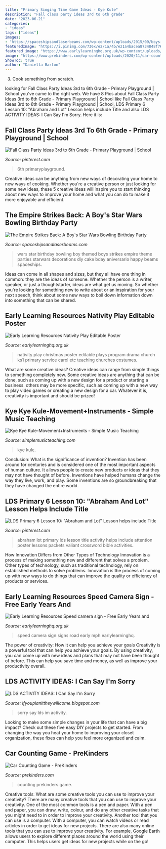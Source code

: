```yaml
---
title: "Primary Singing Time Game Ideas - Kye Kule"
description: "Fall class party ideas 3rd to 6th grade"
date: "2023-06-21"
categories:
- "ideas"
tags: ["ideas"]
images:
- "https://spaceshipsandlaserbeams.com/wp-content/uploads/2015/09/boys-star-wars-bowling-birthday-party-ideas.jpg"
featuredImage: "https://i.pinimg.com/736x/e2/1a/4b/e21a4bacea8734848f76ee154caa9f96.jpg"
featured_image: "https://www.earlylearninghq.org.uk/wp-content/uploads/2010/06/signs-64.jpg"
image: "https://www.prekinders.com/wp-content/uploads/2020/11/car-counting-printable-game.png"
ShowToc: true
author: "Daniella Barton"
---
```



3. Cook something from scratch.

	

		
looking for Fall Class Party Ideas 3rd to 6th Grade - Primary Playground | School you've came to the right web. We have 8 Pics about Fall Class Party Ideas 3rd to 6th Grade - Primary Playground | School like Fall Class Party Ideas 3rd to 6th Grade - Primary Playground | School, LDS Primary 6 Lesson 10: &quot;Abraham and Lot&quot; Lesson helps include Title and also LDS ACTIVITY IDEAS: I Can Say I&#039;m Sorry. Here it is:
		
    
## Fall Class Party Ideas 3rd To 6th Grade - Primary Playground | School

<img loading=lazy src="https://i.pinimg.com/736x/f7/e9/58/f7e958255c5dcc4602ca65388bbbd083.jpg" onerror="this.onerror=null;this.src='https://tse1.mm.bing.net/th?id=OIP.-v1rOeRXZvsfy_EmDiKduQHaLH&amp;pid=15.1';" alt="Fall Class Party Ideas 3rd to 6th Grade - Primary Playground | School">

_Source: pinterest.com_

>6th primaryplayground. 

	

Creative ideas can be anything from new ways of decorating your home to new ways of cooking. Whether you're a creative person or just looking for some new ideas, these 5 creative ideas will inspire you to start thinking about new ways to improve your home and what you can do to make it more enjoyable and efficient.

    
## The Empire Strikes Back: A Boy&#039;s Star Wars Bowling Birthday Party

<img loading=lazy src="https://spaceshipsandlaserbeams.com/wp-content/uploads/2015/09/boys-star-wars-bowling-birthday-party-ideas.jpg" onerror="this.onerror=null;this.src='https://tse1.mm.bing.net/th?id=OIP.4uDKxgLDz6TmDrSIDnvRLwHaLH&amp;pid=15.1';" alt="The Empire Strikes Back: A Boy&#039;s Star Wars Bowling Birthday Party">

_Source: spaceshipsandlaserbeams.com_

>wars star birthday bowling boy themed boys strikes empire theme parties starwars decorations diy cake bday aniversario happy beams spaceships. 

	

Ideas can come in all shapes and sizes, but they all have one thing in common: they are the ideas of someone. Whether the person is a writer, speaker, or just a thoughtstarter, ideas are what get us moving. So whether you're looking for something new to write about or an inspiration for your next speech, think about some new ways to boil down information down into something that can be shared.

    
## Early Learning Resources Nativity Play Editable Poster

<img loading=lazy src="https://www.earlylearninghq.org.uk/wp-content/uploads/2010/10/Nativity-play-prev.jpg" onerror="this.onerror=null;this.src='https://tse1.mm.bing.net/th?id=OIP.6qfJi0FjSW8Fy0Ij5anAXgAAAA&amp;pid=15.1';" alt="Early Learning Resources Nativity Play Editable Poster">

_Source: earlylearninghq.org.uk_

>nativity play christmas poster editable plays program drama church ks1 primary service carol etc teaching churches costumes. 

	

What are some creative ideas?
Creative ideas can range from simple things to something completely new. Some creative ideas are anything that can be done, such as coming up with a new design for a product or starting a business. others may be more specific, such as coming up with a new way to play video games or creating a new design for a car. Whatever it is, creativity is important and should be prized!

    
## Kye Kye Kule-Movement+Instruments - Simple Music Teaching

<img loading=lazy src="http://simplemusicteaching.com/wp-content/uploads/2019/09/Kye-Kye-Kule-1.png" onerror="this.onerror=null;this.src='https://tse4.mm.bing.net/th?id=OIP.gebTwuINy3uDEaK-56e8TgHaHa&amp;pid=15.1';" alt="Kye Kye Kule-Movement+Instruments - Simple Music Teaching">

_Source: simplemusicteaching.com_

>kye kule. 

	

Conclusion: What is the significance of invention?
Invention has been around for centuries and is considered one of the most important aspects of human culture. It allows people to create new products or ideas that they may not have thought of before. Inventions have helped humans change the way they live, work, and play. Some inventions are so groundbreaking that they have changed the entire world.

    
## LDS Primary 6 Lesson 10: &quot;Abraham And Lot&quot; Lesson Helps Include Title

<img loading=lazy src="https://i.pinimg.com/736x/e2/1a/4b/e21a4bacea8734848f76ee154caa9f96.jpg" onerror="this.onerror=null;this.src='https://tse1.mm.bing.net/th?id=OIP.Mm0_El9MTbMP8bbzf-LlDAHaMf&amp;pid=15.1';" alt="LDS Primary 6 Lesson 10: &quot;Abraham and Lot&quot; Lesson helps include Title">

_Source: pinterest.com_

>abraham lot primary lds lesson title activity helps include attention poster lessons packets valiant crossword bible activities. 

	

How Innovation Differs from Other Types of Technology
Innovation is a process of making something new and different that solves a problem. Other types of technology, such as traditional technology, rely on established methods to solve problems. Innovation is the process of coming up with new ways to do things that can improve the quality or efficiency of products or services.

    
## Early Learning Resources Speed Camera Sign - Free Early Years And

<img loading=lazy src="https://www.earlylearninghq.org.uk/wp-content/uploads/2010/06/signs-64.jpg" onerror="this.onerror=null;this.src='https://tse3.mm.bing.net/th?id=OIP.tpLBPtKAs-je333evw2uigHaJs&amp;pid=15.1';" alt="Early Learning Resources Speed camera sign - Free Early Years and">

_Source: earlylearninghq.org.uk_

>speed camera sign signs road early mph earlylearninghq. 

	

The power of creativity: How it can help you achieve your goals
Creativity is a powerful tool that can help you achieve your goals. By using creativity, you can come up with new ideas and plans that may not have been thought of before. This can help you save time and money, as well as improve your productivity overall.

    
## LDS ACTIVITY IDEAS: I Can Say I&#039;m Sorry

<img loading=lazy src="https://2.bp.blogspot.com/-IhAcTaQFVQM/V5QrYpqviNI/AAAAAAAAJVw/ZZ5NqFawhGkPMYUZM7-lO2bGa7Q3bxjRgCLcB/w1200-h630-p-k-no-nu/Ican%2Bsaysorrythumbnail.JPG" onerror="this.onerror=null;this.src='https://tse1.mm.bing.net/th?id=OIP.1lKuv9C1jlMzx7GPwUjebQAAAA&amp;pid=15.1';" alt="LDS ACTIVITY IDEAS: I Can Say I&#039;m Sorry">

_Source: ifyouplanittheywillcome.blogspot.com_

>sorry say lds im activity. 

	

Looking to make some simple changes in your life that can have a big impact? Check out these five easy DIY projects to get started. From changing the way you heat your home to improving your closet organization, these fixes can help you feel more organized and calm.

    
## Car Counting Game - PreKinders

<img loading=lazy src="https://www.prekinders.com/wp-content/uploads/2020/11/car-counting-printable-game.png" onerror="this.onerror=null;this.src='https://tse3.mm.bing.net/th?id=OIP.hWcSyZmQyZB-4rzvegTGcgAAAA&amp;pid=15.1';" alt="Car Counting Game - PreKinders">

_Source: prekinders.com_

>counting prekinders game. 

	

Creative tools: What are some creative tools you can use to improve your creativity?
There are many creative tools that you can use to improve your creativity. One of the most common tools is a pen and paper. With a pen and paper, you can draw, write, colour, and do any other creative tasks that you might need to in order to improve your creativity. Another tool that you can use is a computer. With a computer, you can watch videos or read articles in order to get ideas for new projects. There are also many online tools that you can use to improve your creativity. For example, Google Earth allows users to explore different places around the world using their computer. This helps users get ideas for new projects while on the go!

